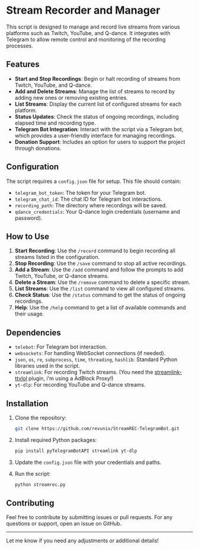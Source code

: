 # Stream Recorder and Manager

This script is designed to manage and record live streams from various platforms such as Twitch, YouTube, and Q-dance. It integrates with Telegram to allow remote control and monitoring of the recording processes.

## Features

- **Start and Stop Recordings**: Begin or halt recording of streams from Twitch, YouTube, and Q-dance.
- **Add and Delete Streams**: Manage the list of streams to record by adding new ones or removing existing entries.
- **List Streams**: Display the current list of configured streams for each platform.
- **Status Updates**: Check the status of ongoing recordings, including elapsed time and recording type.
- **Telegram Bot Integration**: Interact with the script via a Telegram bot, which provides a user-friendly interface for managing recordings.
- **Donation Support**: Includes an option for users to support the project through donations.

## Configuration

The script requires a `config.json` file for setup. This file should contain:
- `telegram_bot_token`: The token for your Telegram bot.
- `telegram_chat_id`: The chat ID for Telegram bot interactions.
- `recording_path`: The directory where recordings will be saved.
- `qdance_credentials`: Your Q-dance login credentials (username and password).

## How to Use

1. **Start Recording**: Use the `/record` command to begin recording all streams listed in the configuration.
2. **Stop Recording**: Use the `/save` command to stop all active recordings.
3. **Add a Stream**: Use the `/add` command and follow the prompts to add Twitch, YouTube, or Q-dance streams.
4. **Delete a Stream**: Use the `/remove` command to delete a specific stream.
5. **List Streams**: Use the `/list` command to view all configured streams.
6. **Check Status**: Use the `/status` command to get the status of ongoing recordings.
7. **Help**: Use the `/help` command to get a list of available commands and their usage.

## Dependencies

- `telebot`: For Telegram bot interaction.
- `websockets`: For handling WebSocket connections (if needed).
- `json`, `os`, `re`, `subprocess`, `time`, `threading`, `hashlib`: Standard Python libraries used in the script.
- `streamlink`: For recording Twitch streams. (You need the [streamlink-ttvlol](https://github.com/2bc4/streamlink-ttvlol/) plugin, i'm using a AdBlock Proxy!)
- `yt-dlp`: For recording YouTube and Q-dance streams.

## Installation

1. Clone the repository:
    ```bash
    git clone https://github.com/revunix/StreamREC-TelegramBot.git
    ```

2. Install required Python packages:
    ```bash
    pip install pyTelegramBotAPI streamlink yt-dlp
    ```

3. Update the `config.json` file with your credentials and paths.

4. Run the script:
    ```bash
    python streamrec.py
    ```

## Contributing

Feel free to contribute by submitting issues or pull requests. For any questions or support, open an issue on GitHub.

---

Let me know if you need any adjustments or additional details!
